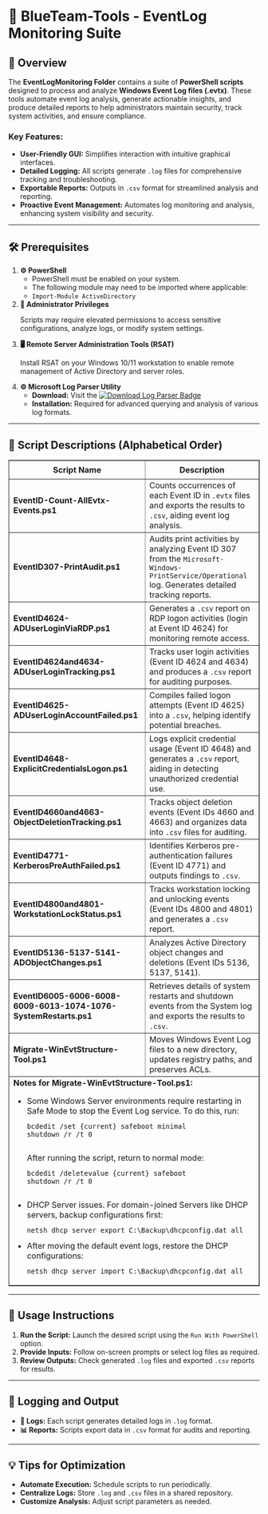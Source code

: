 <div>
  <h1>🔵 BlueTeam-Tools - EventLog Monitoring Suite</h1>

  <h2>📝 Overview</h2>
  <p>
    The <strong>EventLogMonitoring Folder</strong> contains a suite of 
    <strong>PowerShell scripts</strong> designed to process and analyze 
    <strong>Windows Event Log files (.evtx)</strong>. These tools automate event 
    log analysis, generate actionable insights, and produce detailed reports to 
    help administrators maintain security, track system activities, and ensure 
    compliance.
  </p>

  <h3>Key Features:</h3>
  <ul>
    <li><strong>User-Friendly GUI:</strong> Simplifies interaction with intuitive graphical interfaces.</li>
    <li><strong>Detailed Logging:</strong> All scripts generate <code>.log</code> files for comprehensive tracking and troubleshooting.</li>
    <li><strong>Exportable Reports:</strong> Outputs in <code>.csv</code> format for streamlined analysis and reporting.</li>
    <li><strong>Proactive Event Management:</strong> Automates log monitoring and analysis, enhancing system visibility and security.</li>
  </ul>

  <hr />

  <h2>🛠️ Prerequisites</h2>
  <ol>
    <li>
      <strong>⚙️ PowerShell</strong>
      <ul>
        <li>PowerShell must be enabled on your system.</li>
        <li>The following module may need to be imported where applicable:</li>
        <li><code>Import-Module ActiveDirectory</code></li>
      </ul>
    </li>
    <li>
      <strong>🔑 Administrator Privileges</strong>
      <p>Scripts may require elevated permissions to access sensitive configurations, analyze logs, or modify system settings.</p>
    </li>
    <li>
      <strong>🖥️ Remote Server Administration Tools (RSAT)</strong>
      <p>Install RSAT on your Windows 10/11 workstation to enable remote management of Active Directory and server roles.</p>
    </li>
    <li>
      <strong>⚙️ Microsoft Log Parser Utility</strong>
      <ul>
        <li>
          <strong>Download:</strong> Visit the 
          <a href="https://www.microsoft.com/en-us/download/details.aspx?id=24659" target="_blank">
            <img src="https://img.shields.io/badge/Download-Log%20Parser%202.2-blue?style=flat-square&logo=microsoft" alt="Download Log Parser Badge">
          </a>
        </li>
        <li><strong>Installation:</strong> Required for advanced querying and analysis of various log formats.</li>
      </ul>
    </li>
  </ol>

  <hr />

  <h2>📄 Script Descriptions (Alphabetical Order)</h2>
  <table border="1" style="border-collapse: collapse; width: 100%;">
    <thead>
      <tr>
        <th style="padding: 8px;">Script Name</th>
        <th style="padding: 8px;">Description</th>
      </tr>
    </thead>
    <tbody>
      <tr>
        <td><strong>EventID-Count-AllEvtx-Events.ps1</strong></td>
        <td>Counts occurrences of each Event ID in <code>.evtx</code> files and exports the results to <code>.csv</code>, aiding event log analysis.</td>
      </tr>
      <tr>
        <td><strong>EventID307-PrintAudit.ps1</strong></td>
        <td>Audits print activities by analyzing Event ID 307 from the <code>Microsoft-Windows-PrintService/Operational</code> log. Generates detailed tracking reports.</td>
      </tr>
      <tr>
        <td><strong>EventID4624-ADUserLoginViaRDP.ps1</strong></td>
        <td>Generates a <code>.csv</code> report on RDP logon activities (login at Event ID 4624) for monitoring remote access.</td>
      </tr>
      <tr>
        <td><strong>EventID4624and4634-ADUserLoginTracking.ps1</strong></td>
        <td>Tracks user login activities (Event ID 4624 and 4634) and produces a <code>.csv</code> report for auditing purposes.</td>
      </tr>
      <tr>
        <td><strong>EventID4625-ADUserLoginAccountFailed.ps1</strong></td>
        <td>Compiles failed logon attempts (Event ID 4625) into a <code>.csv</code>, helping identify potential breaches.</td>
      </tr>
      <tr>
        <td><strong>EventID4648-ExplicitCredentialsLogon.ps1</strong></td>
        <td>Logs explicit credential usage (Event ID 4648) and generates a <code>.csv</code> report, aiding in detecting unauthorized credential use.</td>
      </tr>
      <tr>
        <td><strong>EventID4660and4663-ObjectDeletionTracking.ps1</strong></td>
        <td>Tracks object deletion events (Event IDs 4660 and 4663) and organizes data into <code>.csv</code> files for auditing.</td>
      </tr>
      <tr>
        <td><strong>EventID4771-KerberosPreAuthFailed.ps1</strong></td>
        <td>Identifies Kerberos pre-authentication failures (Event ID 4771) and outputs findings to <code>.csv</code>.</td>
      </tr>
      <tr>
        <td><strong>EventID4800and4801-WorkstationLockStatus.ps1</strong></td>
        <td>Tracks workstation locking and unlocking events (Event IDs 4800 and 4801) and generates a <code>.csv</code> report.</td>
      </tr>
      <tr>
        <td><strong>EventID5136-5137-5141-ADObjectChanges.ps1</strong></td>
        <td>Analyzes Active Directory object changes and deletions (Event IDs 5136, 5137, 5141).</td>
      </tr>
      <tr>
        <td><strong>EventID6005-6006-6008-6009-6013-1074-1076-SystemRestarts.ps1</strong></td>
        <td>Retrieves details of system restarts and shutdown events from the System log and exports the results to <code>.csv</code>.</td>
      </tr>
      <tr>
        <td><strong>Migrate-WinEvtStructure-Tool.ps1</strong></td>
        <td>
          Moves Windows Event Log files to a new directory, updates registry paths, and preserves ACLs.
        </td>
      </tr>
      <tr>
        <td colspan="2">
          <strong>Notes for Migrate-WinEvtStructure-Tool.ps1:</strong>
          <ul>
            <li>Some Windows Server environments require restarting in Safe Mode to stop the Event Log service. To do this, run:
              <pre><code>bcdedit /set {current} safeboot minimal
shutdown /r /t 0
              </code></pre>
              After running the script, return to normal mode:
              <pre><code>bcdedit /deletevalue {current} safeboot
shutdown /r /t 0
              </code></pre>
            </li>
            <li>DHCP Server issues. For domain-joined Servers like DHCP servers, backup configurations first:
              <pre><code>netsh dhcp server export C:\Backup\dhcpconfig.dat all</code></pre>
            </li>
            <li>After moving the default event logs, restore the DHCP configurations:
              <pre><code>netsh dhcp server import C:\Backup\dhcpconfig.dat all</code></pre>
            </li>
          </ul>
        </td>
      </tr>
    </tbody>
  </table>

  <hr />

  <h2>🚀 Usage Instructions</h2>
  <ol>
    <li><strong>Run the Script:</strong> Launch the desired script using the <code>Run With PowerShell</code> option.</li>
    <li><strong>Provide Inputs:</strong> Follow on-screen prompts or select log files as required.</li>
    <li><strong>Review Outputs:</strong> Check generated <code>.log</code> files and exported <code>.csv</code> reports for results.</li>
  </ol>

  <hr />

  <h2>📝 Logging and Output</h2>
  <ul>
    <li><strong>📄 Logs:</strong> Each script generates detailed logs in <code>.log</code> format.</li>
    <li><strong>📊 Reports:</strong> Scripts export data in <code>.csv</code> format for audits and reporting.</li>
  </ul>

  <hr />

  <h2>💡 Tips for Optimization</h2>
  <ul>
    <li><strong>Automate Execution:</strong> Schedule scripts to run periodically.</li>
    <li><strong>Centralize Logs:</strong> Store <code>.log</code> and <code>.csv</code> files in a shared repository.</li>
    <li><strong>Customize Analysis:</strong> Adjust script parameters as needed.</li>
  </ul>
</div>
